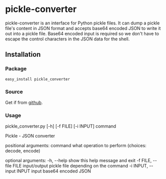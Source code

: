 pickle-converter
================

pickle-converter is an interface for Python pickle files. It can dump a pickle file's content in JSON format and accepts base64 encoded JSON to write it out into a pickle file. Base64 encoded input is required so we don't have to escape the control characters in the JSON data for the shell.

Installation
------------
### Package ###
	easy_install pickle_converter

### Source ###
Get if from [github](https://github.com/ScOut3R/pickle-converter.git).

### Usage ###
pickle_converter.py [-h] [-f FILE] [-i INPUT] command

Pickle - JSON converter

positional arguments:
  command               what operation to perform (choices: decode, encode)

optional arguments:
  -h, --help            show this help message and exit
  -f FILE, --file FILE  input/output pickle file depending on the command
  -i INPUT, --input INPUT
                        input base64 encoded JSON

